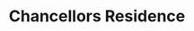 ---
events:
- audio_id: sa-rwb-011
  building: Chancellors Residence
  categories: chancellors-residence
  description: Four African American women were fired from custodial positions in
    all-male dormitories. Sixteen employees then held a sit-in at the Chancellor's
    office, protesting the action and asking for improvements in pay and working conditions.
    They were arrested for refusing to leave. That evening African American students
    and employees marched to the Chancellors Resident protesting these actions. The
    following day janitorial/housekeeping services in residence halls were canceled.
  event_decade: '1960'
  event_id: '68'
  excerpt: Four African American women were fired from custodial positions in all-male
    dormitories. Sixteen employees then held a sit-in at the Chancellor's office,
    protesting the action and asking for improvements in pay and working conditions.
    They were arrested for refusing to leave. That evening African American students
    and employees marched to the Chancellors Resident protesting these actions. The
    following day janitorial/housekeeping services in residence halls were canceled.
  image id (orig): '0002344'
  image_caption: Rear view of Chancellor's residence, North Carolina State College
  image_id: '0002344'
  image_link: https://d.lib.ncsu.edu/collections/catalog/0002344
  redirect_from: /events/34/index.html
  start_date: 4/14/1969
  title: Support for African American Employees
  year: '1969'
lat: '35.785073'
layout: post
lng: '-78.661771'
order: 1
permalink: places/chancellors-residence/
place: chancellors-residence
title: Chancellors Residence

---